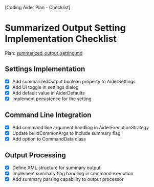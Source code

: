 [Coding Aider Plan - Checklist]

# Summarized Output Setting Implementation Checklist

Plan: [summarized_output_setting.md](summarized_output_setting.md)

## Settings Implementation

- [x] Add summarizedOutput boolean property to AiderSettings
- [x] Add UI toggle in settings dialog
- [x] Add default value in AiderDefaults
- [x] Implement persistence for the setting

## Command Line Integration

- [x] Add command line argument handling in AiderExecutionStrategy
- [x] Update buildCommonArgs to include summary flag
- [x] Add option to CommandData class

## Output Processing

- [x] Define XML structure for summary output
- [x] Implement summary flag handling in command execution
- [x] Add summary parsing capability to output processor
